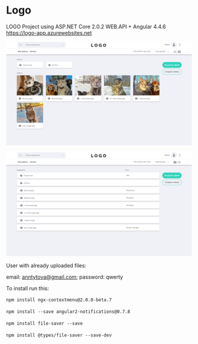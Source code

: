 # Logo
LOGO Project using ASP.NET Core 2.0.2 WEB.API + Angular 4.4.6 https://logo-app.azurewebsites.net

![alt text](https://raw.githubusercontent.com/GupCa/Logo/master/TitleGrid.png)

![alt text](https://raw.githubusercontent.com/GupCa/Logo/master/TitleList.png)

User with already uploaded files: 

email: anntytova@gmail.com;
password: qwerty


To install run this:
``` npm
npm install ngx-contextmenu@2.0.0-beta.7

npm install --save angular2-notifications@0.7.8

npm install file-saver --save

npm install @types/file-saver --save-dev
```
